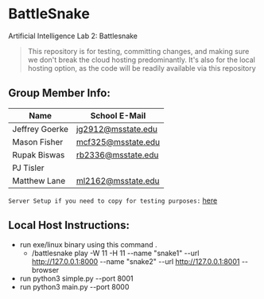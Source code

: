 # BattleSnake
Artificial Intelligence Lab 2: Battlesnake

> This repository is for testing, committing changes, and making sure we don't break the cloud hosting predominantly.
> It's also for the local hosting option, as the code will be readily available via this repository

## Group Member Info:

| Name | School E-Mail |
| - | - |
| Jeffrey Goerke |jg2912@msstate.edu |
| Mason Fisher | mcf325@msstate.edu |
| Rupak Biswas | rb2336@msstate.edu |
| PJ Tisler | |
| Matthew Lane | ml2162@msstate.edu |

```Server Setup if you need to copy for testing purposes:``` 
<a href = "https://codesandbox.io/p/devbox/operation-snake-yf6mq5"> here </a>


## Local Host Instructions:
* run exe/linux binary using this command .
  * /battlesnake play -W 11 -H 11 --name "snake1" --url http://127.0.0.1:8000 --name "snake2" --url http://127.0.0.1:8001 --browser
* run  python3 simple.py --port 8001
* run python3 main.py --port 8000
